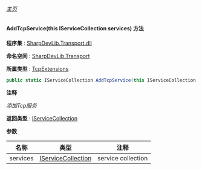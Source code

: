 ###### [主页](./Index.md "主页")

#### AddTcpService(this IServiceCollection services) 方法

**程序集** : [SharpDevLib.Transport.dll](./SharpDevLib.Transport.assembly.md "SharpDevLib.Transport.dll")

**命名空间** : [SharpDevLib.Transport](./SharpDevLib.Transport.namespace.md "SharpDevLib.Transport")

**所属类型** : [TcpExtensions](./SharpDevLib.Transport.TcpExtensions.md "TcpExtensions")

``` csharp
public static IServiceCollection AddTcpService(this IServiceCollection services)
```

**注释**

*添加Tcp服务*



**返回类型** : [IServiceCollection](https://learn.microsoft.com/en-us/dotnet/api/microsoft.extensions.dependencyinjection.iservicecollection "IServiceCollection")


**参数**

|名称|类型|注释|
|---|---|---|
|services|[IServiceCollection](https://learn.microsoft.com/en-us/dotnet/api/microsoft.extensions.dependencyinjection.iservicecollection "IServiceCollection")|service collection|


